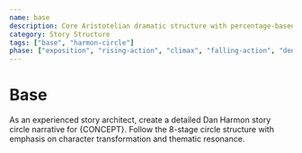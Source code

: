 ```yaml
---
name: base
description: Core Aristotelian dramatic structure with percentage-based story stages and character elements
category: Story Structure
tags: ["base", "harmon-circle"]
phase: ["exposition", "rising-action", "climax", "falling-action", "denouement"]
---
```


# Base

As an experienced story architect, create a detailed Dan Harmon story circle narrative for {CONCEPT}. Follow the 8-stage circle structure with emphasis on character transformation and thematic resonance.
